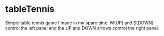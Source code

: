 # tableTennis
Simple table tennis game I made in my spare time. W(UP) and S(DOWN) control the left panel and the UP and DOWN arrows control the right panel. 
